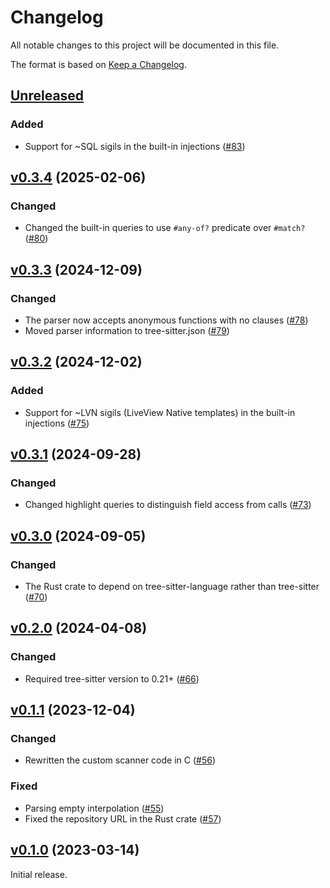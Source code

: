 # Changelog

All notable changes to this project will be documented in this file.

The format is based on [Keep a Changelog](https://keepachangelog.com/en/1.0.0/).

## [Unreleased](https://github.com/elixir-lang/tree-sitter-elixir/tree/main)

### Added

* Support for ~SQL sigils in the built-in injections ([#83](https://github.com/elixir-lang/tree-sitter-elixir/pull/83))

## [v0.3.4](https://github.com/elixir-lang/tree-sitter-elixir/tree/v0.3.4) (2025-02-06)

### Changed

* Changed the built-in queries to use `#any-of?` predicate over `#match?` ([#80](https://github.com/elixir-lang/tree-sitter-elixir/pull/80))

## [v0.3.3](https://github.com/elixir-lang/tree-sitter-elixir/tree/v0.3.3) (2024-12-09)

### Changed

* The parser now accepts anonymous functions with no clauses ([#78](https://github.com/elixir-lang/tree-sitter-elixir/pull/78))
* Moved parser information to tree-sitter.json ([#79](https://github.com/elixir-lang/tree-sitter-elixir/pull/79))

## [v0.3.2](https://github.com/elixir-lang/tree-sitter-elixir/tree/v0.3.2) (2024-12-02)

### Added

* Support for ~LVN sigils (LiveView Native templates) in the built-in injections ([#75](https://github.com/elixir-lang/tree-sitter-elixir/pull/75))

## [v0.3.1](https://github.com/elixir-lang/tree-sitter-elixir/tree/v0.3.1) (2024-09-28)

### Changed

* Changed highlight queries to distinguish field access from calls ([#73](https://github.com/elixir-lang/tree-sitter-elixir/pull/73))

## [v0.3.0](https://github.com/elixir-lang/tree-sitter-elixir/tree/v0.3.0) (2024-09-05)

### Changed

* The Rust crate to depend on tree-sitter-language rather than tree-sitter ([#70](https://github.com/elixir-lang/tree-sitter-elixir/pull/70))

## [v0.2.0](https://github.com/elixir-lang/tree-sitter-elixir/tree/v0.2.0) (2024-04-08)

### Changed

* Required tree-sitter version to 0.21+ ([#66](https://github.com/elixir-lang/tree-sitter-elixir/pull/66))

## [v0.1.1](https://github.com/elixir-lang/tree-sitter-elixir/tree/v0.1.1) (2023-12-04)

### Changed

* Rewritten the custom scanner code in C ([#56](https://github.com/elixir-lang/tree-sitter-elixir/pull/56))

### Fixed

* Parsing empty interpolation ([#55](https://github.com/elixir-lang/tree-sitter-elixir/pull/55))
* Fixed the repository URL in the Rust crate ([#57](https://github.com/elixir-lang/tree-sitter-elixir/pull/57))

## [v0.1.0](https://github.com/elixir-lang/tree-sitter-elixir/tree/v0.1.0) (2023-03-14)

Initial release.
